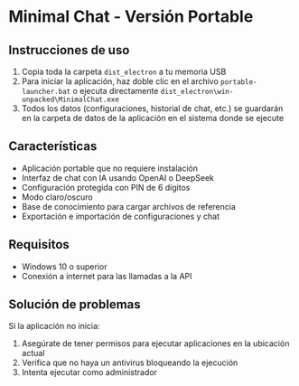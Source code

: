 # Minimal Chat - Versión Portable

## Instrucciones de uso

1. Copia toda la carpeta `dist_electron` a tu memoria USB
2. Para iniciar la aplicación, haz doble clic en el archivo `portable-launcher.bat` o ejecuta directamente `dist_electron\win-unpacked\MinimalChat.exe`
3. Todos los datos (configuraciones, historial de chat, etc.) se guardarán en la carpeta de datos de la aplicación en el sistema donde se ejecute

## Características

- Aplicación portable que no requiere instalación
- Interfaz de chat con IA usando OpenAI o DeepSeek
- Configuración protegida con PIN de 6 dígitos
- Modo claro/oscuro
- Base de conocimiento para cargar archivos de referencia
- Exportación e importación de configuraciones y chat

## Requisitos

- Windows 10 o superior
- Conexión a internet para las llamadas a la API

## Solución de problemas

Si la aplicación no inicia:
1. Asegúrate de tener permisos para ejecutar aplicaciones en la ubicación actual
2. Verifica que no haya un antivirus bloqueando la ejecución
3. Intenta ejecutar como administrador
